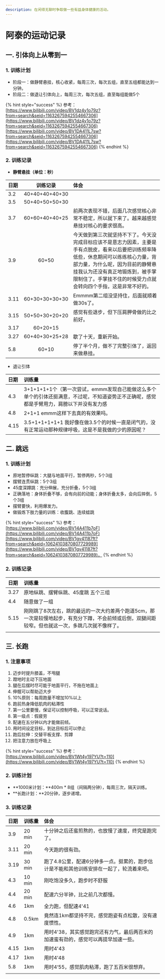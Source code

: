 ```yaml
---
description: 在闲得无聊时争取做一些有益身体健康的活动。
---
```


# 阿泰的运动记录

## 一. 引体向上从零到一

### 1. 训练计划

* 阶段一：做静臂悬挂，核心收紧，每周三次，每次五组，直至五组都能达到一分钟。
* 阶段二：做退让引体向上，每周三次，每次五组，直至每组能做5个

{% hint style="success" %}
参考：[https://www.bilibili.com/video/BV1dz4y1o79z?from=search&seid=11632675942554667306](https://www.bilibili.com/video/BV1dz4y1o79z?from=search&seid=11632675942554667306)  
[https://www.bilibili.com/video/BV1DA411L7sw?from=search&seid=11632675942554667306](https://www.bilibili.com/video/BV1DA411L7sw?from=search&seid=11632675942554667306)
{% endhint %}

### 2. 训练记录

* **静臂悬挂（单位：秒）**

| 日期 | 训练记录 | 体会 |
| :--- | :---: | :--- |
| 3.2      | 40+40+40+40+30      |  |
| 3.5 | 50+40+50+50+30 |  |
| 3.7 | 60+60+40+40+25 | 前两次表现不错，后面几次感觉核心非常不稳定，所以就下来了。越来越感觉悬挂对核心的要求很高。 |
| 3.9 | 60+50 | 今天做到第三次就坚持不下了。今天没完成目标应该不是意志力因素，主要是手有点脱皮，看来以后要把训练频率降低些，休息期间可以练练核心力量，背部力量，为什么呢，因为目前的静臂悬挂我认为还没有真正地锻炼到，被手掌限制住了。手掌挂不住的时候受力点就会转向四个手指，这是非常不好的。 |
| 3.11 | 60+30+30+30+30 | Emmmm第二组没坚持住，后面就顺着做30s了。 |
| 3.15 | 50+50+30+20+20 | 感觉有些退步，但下压肩胛骨做的比之前好。 |
| 3.17 | 60+20+15 |  |
| 3.27 | 60+40+30+25+28 | 歇了十天，重新开始。 |
| 5.8 | 60+10 | 停了半个月，做不了完整引体了，返回来做悬挂。 |

* 退让引体

| 日期 | 训练量 |
| :--- | :--- |
| 4.3         | 3+1+1+1+1个（第一次尝试，emmm发现自己能做这么多个单个的引体还挺满意，不过呢，不知道姿势正不正确呢，感觉都是手臂用力，肩膀以下并没有发力感 |
| 4.8 | 2+1+1 emmm这样下去真的有效果吗。 |
| 4.15 | 3.5+1+1+1+1+1 我好像在做3.5个的时候一直是闭气的，没有正常运动那种规律呼吸，这是不是我做的少的原因呢？ |

## 二. 跳远

### 1. 训练计划

* 原地暂停纵跳：大腿与地面平行，暂停两秒，5个3组 
* 摆臂连贯纵跳：5个3组 
* 45度深蹲跳：充分伸展，充分折叠，5个3组 
* 正确落地：身体折叠不够，会有向前的动能；身体折叠太多，会向后摔倒，5个3组 
* 摆臂要快，利用爆发力。
* 做锻炼下肢力量的训练：收腹跳、连续蛙跳

{% hint style="success" %}
参考：[https://www.bilibili.com/video/BV14A411b7oF](https://www.bilibili.com/video/BV14A411b7oF)[https://www.bilibili.com/video/BV1gv41187ft?from=search&seid=10624103870807729989](https://www.bilibili.com/video/BV1gv41187ft?from=search&seid=10624103870807729989)，
{% endhint %}

### 2. 训练记录

| 日期 | 训练量 |
| :--- | :--- |
| 3.27 | 原地纵跳、摆臂纵跳、45度跳 五个三组 |
| 4.4 | 随意做了一组 |
| 5.15 | 刚刚跳了8次左右，跳的最远的一次大约差两个跑道5cm，那一次是较慢地起步，有充分下蹲，不会前倾或后倒，双腿间距较窄。但也就这一次，多跳几次就不像样了。 |
|  |  |

## 三. 长跑

### 1. 注意事项

1. 迈步时提升膝盖，不甩腿
2. 蹬地时主动下压地面
3. 腿在后摆时尽可能于地面平行，不拖在地面上
4. 伸髋可以帮助迈大步
5. 10%原则：每周跑量不增加10%以上
6. 跑前热身降低肌肉的粘滞性
7. 第一公里要慢，保证可以控制呼吸，可以正常说话。
8. 第一级点：假疲劳
9. 配速在五分钟以内才能做前倾。
10. 用时间设定目标，到达目标后可以停止
11. 跑后拉伸：交替平板支撑、剪蹲
12. 把注意力放在呼吸上

{% hint style="success" %}
参考：[https://www.bilibili.com/video/BV1Wt4y197YU?t=110](https://www.bilibili.com/video/BV1Wt4y197YU?t=110)
{% endhint %}

### **2. 训练计划**

* **1000米计划：**400m \* 8组（间隔两分钟），每周三次，隔天训练。
* **长跑计划：**20分钟，逐步递增。

### **3. 训练记录**

| 日期 | 训练量 | 体会 |
| :--- | :--- | :--- |
| 3.9            | 20 min                | 十分钟之后还蛮煎熬的，也放慢了速度，终究是跑完了。 |
| 3.11 | 20 min | 今天跑的很有劲。 |
| 3.19 | 30 min | 跑了4.8公里，配速6分钟多一点。挺累的，跑步估计是不能和其他训练安排在一起了，轮流着来吧。 |
| 4.3 | 10 min | 刚吃饱没多久，跑步时不舒服 |
| 4.4 | 20 min | 配速六分半钟，比之前几次都慢。 |
| 4.6 | 1km | 全力跑，但配速4'41 |
| 4.8 | 0.5km | 竟然连1km都坚持不完，感觉跑姿有点松散，没有速度惯性。 |
| 4.9 | 1km | 用时4'38，其实感觉跑完还有力气，最后两百米的加速蛮有劲的，感觉可以再提早加速一些。 |
| 4.15 | 1km | 用时4'43 |
| 4.17 | 1km | 用时4’48 |
| 5.8 | 1km | 用时4‘55，感觉肌肉粘滞，跑了五百米很想弃。 |
|  |  |  |



